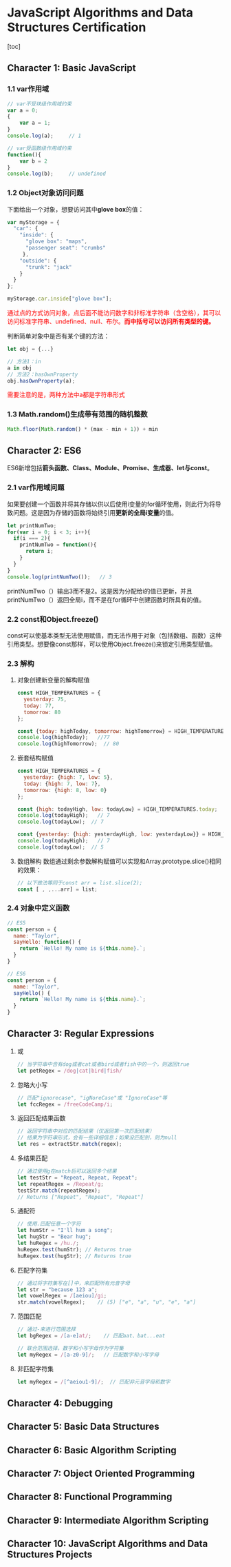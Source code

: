 # JavaScript Algorithms and Data Structures Certification

[toc]

## Character 1: Basic JavaScript

### 1.1 var作用域

```js
// var不受块级作用域约束
var a = 0;
{
    var a = 1;
}
console.log(a);     // 1
```

```js
// var受函数级作用域约束
function(){
    var b = 2
}
console.log(b);     // undefined
```

### 1.2 Object对象访问问题

下面给出一个对象，想要访问其中**glove box**的值：

```js
var myStorage = {
  "car": {
    "inside": {
      "glove box": "maps",
      "passenger seat": "crumbs"
     },
    "outside": {
      "trunk": "jack"
    }
  }
};

myStorage.car.inside["glove box"];
```

<font color='red'>通过点的方式访问对象，点后面不能访问数字和非标准字符串（含空格），其可以访问标准字符串、undefined、null、布尔。**而中括号可以访问所有类型的键。**</font>

判断简单对象中是否有某个键的方法：

```js
let obj = {...}

// 方法1：in
a in obj
// 方法2：hasOwnProperty
obj.hasOwnProperty(a);
```

<font color='red'>需要注意的是，两种方法中a都是字符串形式</font>

### 1.3 Math.random()生成带有范围的随机整数

```js
Math.floor(Math.random() * (max - min + 1)) + min
```

## Character 2: ES6

ES6新增包括**箭头函数、Class、Module、Promise、生成器、let与const**。

### 2.1 var作用域问题

如果要创建一个函数并将其存储以供以后使用i变量的for循环使用，则此行为将导致问题。这是因为存储的函数将始终引用**更新的全局i变量**的值。

```js
let printNumTwo;
for(var i = 0; i < 3; i++){
  if(i === 2){
    printNumTwo = function(){
      return i;
    }
  }
}
console.log(printNumTwo());   // 3
```

printNumTwo（）输出3而不是2。这是因为分配给i的值已更新，并且printNumTwo（）返回全局i，而不是在for循环中创建函数时所具有的值。

### 2.2 const和Object.freeze()

const可以使基本类型无法使用赋值，而无法作用于对象（包括数组、函数）这种引用类型。想要像const那样，可以使用Object.freeze()来锁定引用类型赋值。

### 2.3 解构

1. 对象创建新变量的解构赋值

    ```js
    const HIGH_TEMPERATURES = {
      yesterday: 75,
      today: 77,
      tomorrow: 80
    };

    const {today: highToday, tomorrow: highTomorrow} = HIGH_TEMPERATURES;
    console.log(highToday);   //77
    console.log(highTomorrow);  // 80
    ```

2. 嵌套结构赋值

    ```js
    const HIGH_TEMPERATURES = {
      yesterday: {high: 7, low: 5},
      today: {high: 7, low: 7},
      tomorrow: {high: 8, low: 0}
    };

    const {high: todayHigh, low: todayLow} = HIGH_TEMPERATURES.today;
    console.log(todayHigh);   // 7
    console.log(todayLow);  // 7

    const {yesterday: {high: yesterdayHigh, low: yesterdayLow}} = HIGH_TEMPERATURES;
    console.log(todayHigh);   // 7
    console.log(todayLow);  // 5
    ```

3. 数组解构
    数组通过剩余参数解构赋值可以实现和Array.prototype.slice()相同的效果：

    ```js
    // 以下做法等同于const arr = list.slice(2);
    const [ , ,...arr] = list;
    ```

### 2.4 对象中定义函数

```js
// ES5
const person = {
  name: "Taylor",
  sayHello: function() {
    return `Hello! My name is ${this.name}.`;
  }
}

// ES6
const person = {
  name: "Taylor",
  sayHello() {
    return `Hello! My name is ${this.name}.`;
  }
}
```

## Character 3: Regular Expressions

1. 或

    ```js
    // 当字符串中含有dog或者cat或者bird或者fish中的一个，则返回true
    let petRegex = /dog|cat|bird|fish/
    ```

2. 忽略大小写

    ```js
    // 匹配"ignorecase", "igNoreCase"或 "IgnoreCase"等
    let fccRegex = /freeCodeCamp/i;
    ```

3. 返回匹配结果函数

    ```js
    // 返回字符串中对应的匹配结果（仅返回第一次匹配结果）
    // 结果为字符串形式，会有一些详细信息；如果没匹配到，则为null
    let res = extractStr.match(regex);
    ```

4. 多结果匹配

    ```js
    // 通过使用g在match后可以返回多个结果
    let testStr = "Repeat, Repeat, Repeat";
    let repeatRegex = /Repeat/g;
    testStr.match(repeatRegex);
    // Returns ["Repeat", "Repeat", "Repeat"]
    ```

5. 通配符

    ```js
    // 使用.匹配任意一个字符
    let humStr = "I'll hum a song";
    let hugStr = "Bear hug";
    let huRegex = /hu./;
    huRegex.test(humStr); // Returns true
    huRegex.test(hugStr); // Returns true
    ```

6. 匹配字符集

    ```js
    // 通过将字符集写在[]中，来匹配所有元音字母
    let str = "because 123 a";
    let vowelRegex = /[aeiou]/gi;
    str.match(vowelRegex);    // (5) ["e", "a", "u", "e", "a"]
    ```

7. 范围匹配

    ```js
    // 通过-来进行范围选择
    let bgRegex = /[a-e]at/;    // 匹配aat、bat...eat

    // 联合范围选择，数字和小写字母作为字符集
    let myRegex = /[a-z0-9]/;   // 匹配数字和小写字母
    ```

8. 非匹配字符集

    ```js
    let myRegex = /[^aeiou1-9]/;  // 匹配非元音字母和数字
    ```

## Character 4: Debugging

## Character 5: Basic Data Structures

## Character 6: Basic Algorithm Scripting

## Character 7: Object Oriented Programming

## Character 8: Functional Programming

## Character 9: Intermediate Algorithm Scripting

## Character 10: JavaScript Algorithms and Data Structures Projects
